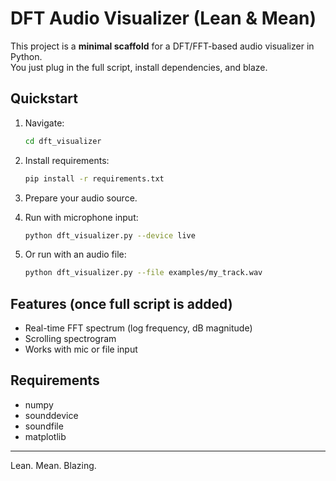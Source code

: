 # DFT Audio Visualizer (Lean & Mean)

This project is a **minimal scaffold** for a DFT/FFT-based audio visualizer in Python.  
You just plug in the full script, install dependencies, and blaze.

## Quickstart

1. Navigate:
   ```bash
   cd dft_visualizer
   ```

2. Install requirements:
   ```bash
   pip install -r requirements.txt
   ```

3. Prepare your audio source.

4. Run with microphone input:
   ```bash
   python dft_visualizer.py --device live
   ```

5. Or run with an audio file:
   ```bash
   python dft_visualizer.py --file examples/my_track.wav
   ```

## Features (once full script is added)
- Real-time FFT spectrum (log frequency, dB magnitude)
- Scrolling spectrogram
- Works with mic or file input

## Requirements
- numpy
- sounddevice
- soundfile
- matplotlib

---
Lean. Mean. Blazing.
